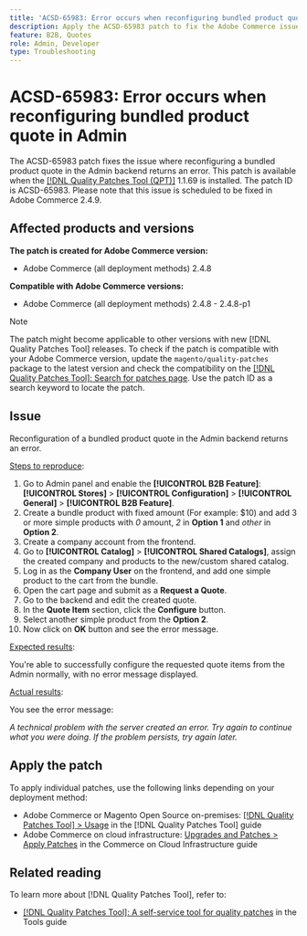 ```yaml
---
title: 'ACSD-65983: Error occurs when reconfiguring bundled product quote in Admin'
description: Apply the ACSD-65983 patch to fix the Adobe Commerce issue where an error appear when attempting to configure a bundle product in the Sales > Quotes > Edit screen on the backend.
feature: B2B, Quotes
role: Admin, Developer
type: Troubleshooting
---
```


# ACSD-65983: Error occurs when reconfiguring bundled product quote in Admin

The ACSD-65983 patch fixes the issue where reconfiguring a bundled product quote in the Admin backend returns an error. This patch is available when the [[!DNL Quality Patches Tool (QPT)]](/help/tools/quality-patches-tool/quality-patches-tool-to-self-serve-quality-patches.md) 1.1.69 is installed. The patch ID is ACSD-65983. Please note that this issue is scheduled to be fixed in Adobe Commerce 2.4.9.

## Affected products and versions

**The patch is created for Adobe Commerce version:**

* Adobe Commerce (all deployment methods) 2.4.8

**Compatible with Adobe Commerce versions:**

* Adobe Commerce (all deployment methods) 2.4.8 - 2.4.8-p1

>[!NOTE]
>
>The patch might become applicable to other versions with new [!DNL Quality Patches Tool] releases. To check if the patch is compatible with your Adobe Commerce version, update the `magento/quality-patches` package to the latest version and check the compatibility on the [[!DNL Quality Patches Tool]: Search for patches page](https://experienceleague.adobe.com/tools/commerce-quality-patches/index.html). Use the patch ID as a search keyword to locate the patch.

## Issue

Reconfiguration of a bundled product quote in the Admin backend returns an error.

<u>Steps to reproduce</u>:

1. Go to Admin panel and enable the **[!UICONTROL B2B Feature]**:  **[!UICONTROL Stores]** > **[!UICONTROL Configuration]** > **[!UICONTROL General]** > **[!UICONTROL B2B Feature]**.
1. Create a bundle product with fixed amount (For example: $10) and add 3 or more simple products with *0* amount, *2* in **Option 1** and *other* in **Option 2**.
1. Create a company account from the frontend.
1. Go to **[!UICONTROL Catalog]** > **[!UICONTROL Shared Catalogs]**, assign the created company and products to the new/custom shared catalog.
1. Log in as the **Company User** on the frontend, and add one simple product to the cart from the bundle.
1. Open the cart page and submit as a **Request a Quote**.
1. Go to the backend and edit the created quote.
1. In the **Quote Item** section, click the **Configure** button.
1. Select another simple product from the **Option 2**.
1. Now click on **OK** button and see the error message.

<u>Expected results</u>:

You're able to successfully configure the requested quote items from the Admin normally, with no error message displayed.

<u>Actual results</u>:

You see the error message:

*A technical problem with the server created an error. Try again to continue what you were doing. If the problem persists, try again later.*

## Apply the patch

To apply individual patches, use the following links depending on your deployment method:

* Adobe Commerce or Magento Open Source on-premises: [[!DNL Quality Patches Tool] > Usage](/help/tools/quality-patches-tool/usage.md) in the [!DNL Quality Patches Tool] guide
* Adobe Commerce on cloud infrastructure: [Upgrades and Patches > Apply Patches](https://experienceleague.adobe.com/docs/commerce-cloud-service/user-guide/develop/upgrade/apply-patches.html) in the Commerce on Cloud Infrastructure guide

## Related reading

To learn more about [!DNL Quality Patches Tool], refer to:

* [[!DNL Quality Patches Tool]: A self-service tool for quality patches](/help/tools/quality-patches-tool/quality-patches-tool-to-self-serve-quality-patches.md) in the Tools guide
